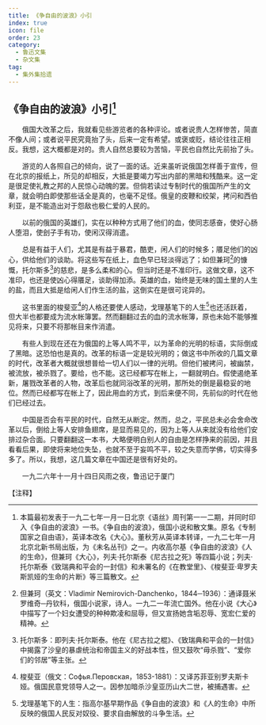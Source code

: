 ```yaml
---
title: 《争自由的波浪》小引
index: true
icon: file
order: 23
category:
  - 鲁迅文集
  - 杂文集
tag:  
  - 集外集拾遗
---
```


## 《争自由的波浪》小引[^①]

　　俄国大改革之后，我就看见些游览者的各种评论。或者说贵人怎样惨苦，简直不像人间；或者说平民究竟抬了头，后来一定有希望。或褒或贬，结论往往正相反。我想，这大概都是对的。贵人自然总要较为苦恼，平民也自然比先前抬了头。

　　游览的人各照自己的倾向，说了一面的话。近来虽听说俄国怎样善于宣传，但在北京的报纸上，所见的却相反，大抵是要竭力写出内部的黑暗和残酷来。这一定是很足使礼教之邦的人民惊心动魄的罢。但倘若读过专制时代的俄国所产生的文章，就会明白即使那些话全是真的，也毫不足怪。俄皇的皮鞭和绞架，拷问和西伯利亚，是不能造出对于怨敌也极仁爱的人民的。

　　以前的俄国的英雄们，实在以种种方式用了他们的血，使同志感奋，使好心肠人堕泪，使刽子手有功，使闲汉得消遣。

　　总是有益于人们，尤其是有益于暴君，酷吏，闲人们的时候多；餍足他们的凶心，供给他们的谈助。将这些写在纸上，血色早已轻淡得远了；如但兼珂[^②]的慷慨，托尔斯多[^③]的慈悲，是多么柔和的心。但当时还是不准印行。这做文章，这不准印，也还是使凶心得餍足，谈助得加添。英雄的血，始终是无味的国土里的人生的盐，而且大抵是给闲人们作生活的盐，这倒实在是很可诧异的。

　　这书里面的梭斐亚[^④]的人格还要使人感动，戈理基笔下的人生[^⑤]也还活跃着，但大半也都要成为流水帐簿罢。然而翻翻过去的血的流水帐簿，原也未始不能够推见将来，只要不将那帐目来作消遣。

　　有些人到现在还在为俄国的上等人鸣不平，以为革命的光明的标语，实际倒成了黑暗。这恐怕也是真的。改革的标语一定是较光明的；做这书中所收的几篇文章的时代，改革者大概就很想普给一切人们以一律的光明。但他们被拷问，被幽禁，被流放，被杀戮了。要给，也不能。这已经都写在帐上，一翻就明白。假使遏绝革新，屠戮改革者的人物，改革后也就同浴改革的光明，那所处的倒是最稳妥的地位。然而已经都写在帐上了，因此用血的方式，到后来便不同，先前似的时代在他们已经过去。

　　中国是否会有平民的时代，自然无从断定。然而，总之，平民总未必会舍命改革以后，倒给上等人安排鱼翅席，是显而易见的，因为上等人从来就没有给他们安排过杂合面。只要翻翻这一本书，大略便明白别人的自由是怎样挣来的前因，并且看看后果，即使将来地位失坠，也就不至于妄鸣不平，较之失意而学佛，切实得多多了。所以，我想，这几篇文章在中国还是很有好处的。

　　一九二六年十一月十四日风雨之夜，鲁迅记于厦门

【注释】

[^①]: 本篇最初发表于一九二七年一月一日北京《语丝》周刊第一一二期，并同时印入《争自由的波浪》一书。《争自由的波浪》，俄国小说和散文集。原名《专制国家之自由语》，英译本改名《大心》。董秋芳从英译本转译，一九二七年一月北京北新书局出版，为《未名丛刊》之一。内收高尔基《争自由的波浪》《人的生命》，但兼珂《大心》，列夫·托尔斯泰《尼古拉之死》等四篇小说；列夫·托尔斯泰《致瑞典和平会的一封信》和未署名的《在教堂里》、《梭斐亚·卑罗夫斯凯娅的生命的片断》等三篇散文。

[^②]: 但兼珂（英文：Vladimir Nemirovich-Danchenko，1844─1936）：通译聂米罗维奇─丹钦科，俄国小说家，诗人。一九二一年流亡国外。他在小说《大心》中描写了一个妇女遭受的种种欺凌和屈辱，但又宣扬她含垢忍辱、宽宏仁爱的精神。

[^③]: 托尔斯多：即列夫·托尔斯泰。他在《尼古拉之棍》、《致瑞典和平会的一封信》中揭露了沙皇的暴虐统治和帝国主义的好战本性，但又鼓吹“毋杀戮”、“爱你们的邻居”等主张。

[^④]: 梭斐亚（俄文：Софья.Перовская，1853-1881）：又译苏菲亚别罗夫斯卡娅。俄国民意党领导人之一。因参加暗杀沙皇亚历山大二世，被捕遇害。

[^⑤]: 戈理基笔下的人生：指高尔基早期作品《争自由的波浪》和《人的生命》中所反映的俄国人民反对奴役、要求自由解放的斗争生活。
